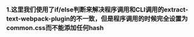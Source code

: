 ### 1.这里我们使用了if/else判断来解决程序调用和CLI调用的extract-text-webpack-plugin的不一致，但是程序调用的时候完全设置为common.css而不能添加任何hash